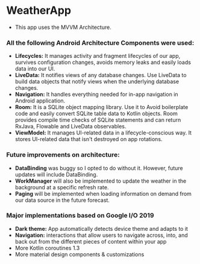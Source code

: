 # WeatherApp

* This app uses the MVVM Architecture.

### All the following Android Architecture Components were used:

* **Lifecycles:** It manages activity and fragment lifecycles of our app, survives configuration changes, avoids memory leaks and easily loads data into our UI.
* **LiveData:** It notifies views of any database changes. Use LiveData to build data objects that notify views when the underlying database changes.
* **Navigation:** It handles everything needed for in-app navigation in Android application.
* **Room:** It is a SQLite object mapping library. Use it to Avoid boilerplate code and easily convert SQLite table data to Kotlin objects. Room provides compile time checks of SQLite statements and can return RxJava, Flowable and LiveData observables.
* **ViewModel:** It manages UI-related data in a lifecycle-conscious way. It stores UI-related data that isn't destroyed on app rotations.

### Future improvements on architecture:

* **DataBinding** was buggy so I opted to do without it. However, future updates will include DataBinding.
* **WorkManager** will also be implemented to update the weather in the background at a specific refresh rate.
* **Paging** will be implemented when loading information on demand from our data source in the future forecast.

### Major implementations based on Google I/O 2019
* **Dark theme:** App automatically detects device theme and adapts to it
* **Navigation:** interactions that allow users to navigate across, into, and back out from the different pieces of content within your app
* More Kotlin coroutines 1.3
* More material design components & customizations
